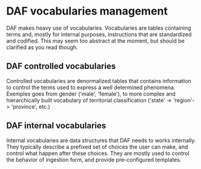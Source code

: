 # DAF vocabularies management
DAF makes heavy use of vocabularies. Vocabularies are tables containing terms and, mostly for internal purposes, 
instructions that are standardized and codified. This may seem too abstract at the moment, but should be clarified as 
you read though.

## DAF controlled vocabularies
Controlled vocabularies are denormalized tables that contains information to control the terms used to express a well 
determined phenomena. Exemples goes from gender ('male', 'female'), to more complex and hierarchically built vocabulary
of territorial classification ('state' -> 'region'-> 'province', etc.)

## DAF internal vocabularies
Internal vocabularies are data structures that DAF needs to works internally. They typically describe a prefixed set of 
choices the user can make, and control what happen after these choices. They are mostly used to control the behavior of
ingestion form, and provide pre-configured templates.

